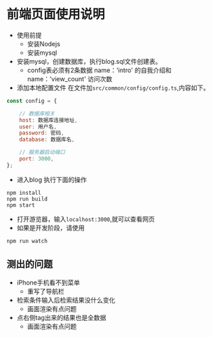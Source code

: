 <!--
 * @Description: 前端页面使用说明
 * @Author: shenxf
 * @Date: 2019-04-13 20:39:44
 -->
# 前端页面使用说明

- 使用前提
    + 安装Nodejs
    + 安装mysql
- 安装mysql，创建数据库，执行blog.sql文件创建表。
    + config表必须有2条数据 name：'intro' 的自我介绍和 name：'view_count' 访问次数
- 添加本地配置文件 在文件加`src/common/config/config.ts`,内容如下。
```javascript
const config = {

    // 数据库相关
    host: 数据库连接地址,
    user: 用户名,
    password: 密码,
    database: 数据库名,

    // 服务器启动端口
    port: 3000,
};

```
- 进入blog 执行下面的操作
```shell
npm install
npm run build
npm start
```
- 打开游览器，输入`localhost:3000`,就可以查看网页
- 如果是开发阶段，请使用
```shell
npm run watch
```
## 测出的问题
- iPhone手机看不到菜单
    + 重写了导航栏
- 检索条件输入后检索结果没什么变化
    + 画面渲染有点问题
- 点右侧tag出来的结果也是全数据
    + 画面渲染有点问题